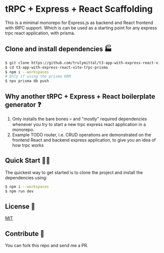 # tRPC + Express + React Scaffolding

This is a minimal monorepo for Express.js as backend and React frontend with tRPC support. Which is can be used as a starting point for any express trpc react application, with prisma.

## Clone and install dependencies 🏭

```bash
$ git clone https://github.com/trulymittal/t3-app-with-express-react-vite-trpc-prisma.git
$ cd t3-app-with-express-react-vite-trpc-prisma
$ npm i --workspaces
# Only if using the prisma ORM
$ npx prisma db push
```

## Why another tRPC + Express + React boilerplate generator ❓

1. Only installs the bare bones 💀 and "mostly" required dependencies whenever you try to start a new trpc express react application in a monorepo.
2. Example TODO router, i.e. CRUD operations are demonstrated on the frontend React and backend express application, to give you an idea of how trpc works

## Quick Start 🏃‍♂️

The quickest way to get started is to clone the project and install the dependencies using:

```bash
$ npm i --workspaces
$ npm run dev
```
<!-- 
## Author ✍️

[**Truly Mittal 🇮🇳**](https://trulymittal.com) -->
<!-- 
## YouTube 📺

https://youtube.com/@mafiacodes

## Donations 💰

https://paypal.me/trulymittal -->

## License 🎫

[MIT](LICENSE)

## Contribute 🤝

You can fork this repo and send me a PR.
